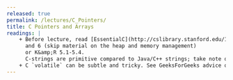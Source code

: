 ```yaml
---
released: true
permalink: /lectures/C_Pointers/
title: C Pointers and Arrays
readings: |
    + Before lecture, read [EssentialC](http://cslibrary.stanford.edu/101/EssentialC.pdf) chapters 3 (skip material on structures)
      and 6 (skip material on the heap and memory management)
      or K&amp;R 5.1-5.4.
      C-strings are primitive compared to Java/C++ strings; take note of the manual effort required to use and pitfalls to avoid.
    + C `volatile` can be subtle and tricky. See GeeksForGeeks advice on [correct use](https://www.geeksforgeeks.org/understanding-volatile-qualifier-c-set-1-introduction/) and John Regehr's blog on what [NOT to do](https://blog.regehr.org/archives/28) with volatile
---
```

